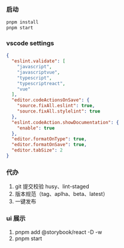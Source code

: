### 启动

```bash shell
pnpm install
pnpm start
```

### vscode settings

```json
{
  "eslint.validate": [
    "javascript",
    "javascriptvue",
    "typescript",
    "typescriptreact",
    "vue"
  ],
  "editor.codeActionsOnSave": {
    "source.fixAll.eslint": true,
    "source.fixAll.stylelint": true
  },
  "eslint.codeAction.showDocumentation": {
    "enable": true
  },
  "editor.formatOnType": true,
  "editor.formatOnSave": true,
  "editor.tabSize": 2
}
```

### 代办

1. git 提交校验 husy、lint-staged
2. 版本规范（tag、aplha、beta、latest）
3. 一键发布

### ui 展示

1. pnpm add @storybook/react -D -w
2. pnpm start
